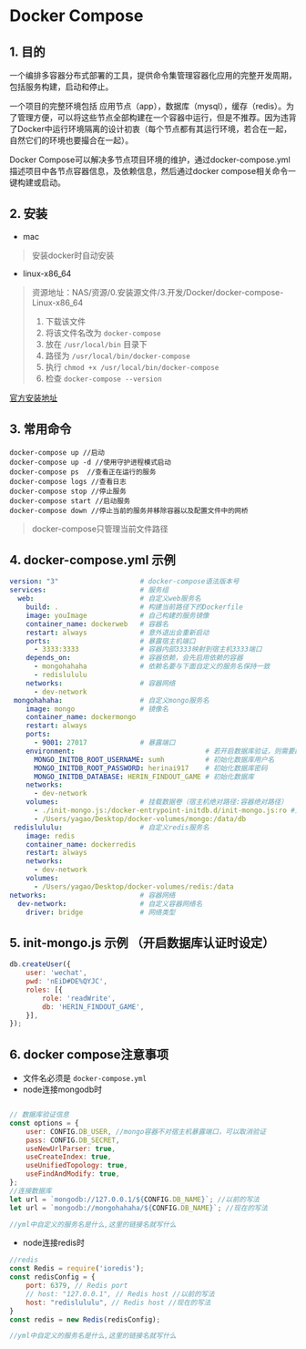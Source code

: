 # Docker Compose

## 1. 目的

一个编排多容器分布式部署的工具，提供命令集管理容器化应用的完整开发周期，包括服务构建，启动和停止。

一个项目的完整环境包括 应用节点（app），数据库（mysql），缓存（redis）。为了管理方便，可以将这些节点全部构建在一个容器中运行，但是不推荐。因为违背了Docker中运行环境隔离的设计初衷（每个节点都有其运行环境，若合在一起，自然它们的环境也要撮合在一起）。

Docker Compose可以解决多节点项目环境的维护，通过docker-compose.yml描述项目中各节点容器信息，及依赖信息，然后通过docker compose相关命令一键构建或启动。

## 2. 安装

- mac 
> 安装docker时自动安装
        
- linux-x86_64
> 资源地址：NAS/资源/0.安装源文件/3.开发/Docker/docker-compose-Linux-x86_64
> 1. 下载该文件
> 2. 将该文件名改为 `docker-compose`
> 3. 放在 `/usr/local/bin` 目录下
> 4. 路径为 `/usr/local/bin/docker-compose`
> 5. 执行 `chmod +x /usr/local/bin/docker-compose`
> 6. 检查 `docker-compose --version`

[官方安装地址](https://docs.docker.com/compose/install/)

## 3. 常用命令

```
docker-compose up //启动
docker-compose up -d //使用守护进程模式启动
docker-compose ps  //查看正在运行的服务
docker-compose logs //查看日志
docker-compose stop //停止服务
docker-compose start //启动服务
docker-compose down //停止当前的服务并移除容器以及配置文件中的网桥
```

> docker-compose只管理当前文件路径


## 4. docker-compose.yml 示例

``` yml
version: "3"                    # docker-compose语法版本号
services:                       # 服务组
  web:                          # 自定义web服务名
    build: .                    # 构建当前路径下的Dockerfile
    image: youImage             # 自己构建的服务镜像
    container_name: dockerweb   # 容器名
    restart: always             # 意外退出会重新启动
    ports:                      # 暴露宿主机端口
      - 3333:3333               # 容器内部3333映射到宿主机3333端口
    depends_on:                 # 容器依赖，会先启用依赖的容器
      - mongohahaha             # 依赖名要与下面自定义的服务名保持一致
      - redislululu
    networks:                   # 容器网络
      - dev-network     
 mongohahaha:                   # 自定义mongo服务名
    image: mongo                # 镜像名            
    container_name: dockermongo
    restart: always
    ports:
      - 9001: 27017             # 暴露端口
    environment:                                # 若开启数据库验证，则需要配置此选项
      MONGO_INITDB_ROOT_USERNAME: sumh          # 初始化数据库用户名
      MONGO_INITDB_ROOT_PASSWORD: herinai917    # 初始化数据库密码
      MONGO_INITDB_DATABASE: HERIN_FINDOUT_GAME # 初始化数据库
    networks:
      - dev-network
    volumes:                    # 挂载数据卷（宿主机绝对路径:容器绝对路径）
      - ./init-mongo.js:/docker-entrypoint-initdb.d/init-mongo.js:ro #只读,初始化数据库用户名密码
      - /Users/yagao/Desktop/docker-volumes/mongo:/data/db
 redislululu:                   # 自定义redis服务名
    image: redis
    container_name: dockerredis
    restart: always 
    networks:
      - dev-network
    volumes:
      - /Users/yagao/Desktop/docker-volumes/redis:/data
networks:                       # 容器网络
  dev-network:                  # 自定义容器网络名
    driver: bridge              # 网络类型
```

## 5. init-mongo.js 示例 （开启数据库认证时设定）

``` js
db.createUser({
    user: 'wechat',
    pwd: 'nEiD#DE%QYJC',
    roles: [{
        role: 'readWrite',
        db: 'HERIN_FINDOUT_GAME',
    }],
});
```

## 6. docker compose注意事项

- 文件名必须是 `docker-compose.yml`
- node连接mongodb时

``` javascript

// 数据库验证信息
const options = {
    user: CONFIG.DB_USER, //mongo容器不对宿主机暴露端口，可以取消验证
    pass: CONFIG.DB_SECRET,
    useNewUrlParser: true,
    useCreateIndex: true,
    useUnifiedTopology: true,
    useFindAndModify: true,
};
//连接数据库
let url = `mongodb://127.0.0.1/${CONFIG.DB_NAME}`; //以前的写法
let url = `mongodb://mongohahaha/${CONFIG.DB_NAME}`; //现在的写法

//yml中自定义的服务名是什么,这里的链接名就写什么
```

- node连接redis时

``` javascript
//redis
const Redis = require('ioredis');
const redisConfig = {
    port: 6379, // Redis port
    // host: "127.0.0.1", // Redis host //以前的写法
    host: "redislululu", // Redis host //现在的写法
}
const redis = new Redis(redisConfig);

//yml中自定义的服务名是什么,这里的链接名就写什么
```




